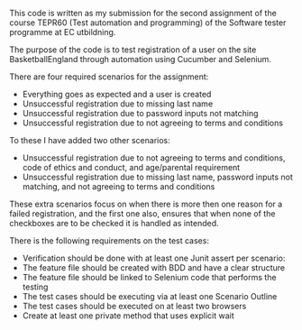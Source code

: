 This code is written as my submission for the second assignment of the course TEPR60 (Test automation and programming) of the Software tester programme at EC utbildning.

The purpose of the code is to test registration of a user on the site BasketballEngland through automation using Cucumber and Selenium.

There are four required scenarios for the assignment:
  - Everything goes as expected and a user is created
  - Unsuccessful registration due to missing last name
  - Unsuccessful registration due to password inputs not matching
  - Unsuccessful registration due to not agreeing to terms and conditions

To these I have added two other scenarios:
  - Unsuccessful registration due to not agreeing to terms and conditions, code of ethics and conduct, and age/parental requirement
  - Unsuccessful registration due to missing last name, password inputs not matching, and not agreeing to terms and conditions

These extra scenarios focus on when there is more then one reason for a failed registration, and the first one also, ensures that when none of the checkboxes are to be checked it is handled as intended.

There is the following requirements on the test cases:
  - Verification should be done with at least one Junit assert per scenario:
  - The feature file should be created with BDD and have a clear structure
  - The feature file should be linked to Selenium code that performs the testing
  - The test cases should be executing via at least one Scenario Outline
  - The test cases should be executed on at least two browsers
  - Create at least one private method that uses explicit wait

